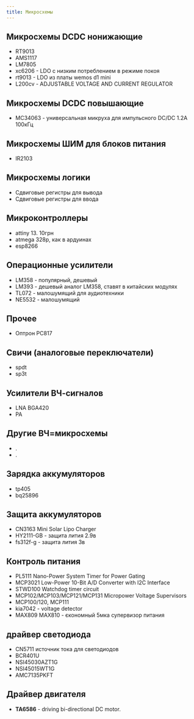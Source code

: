 ```yaml
---
title: Микросхемы
---
```


## Микросхемы DCDC нонижающие
- RT9013
- AMS1117
- LM7805
- xc6206 - LDO с низким потреблением в режиме покоя 
- rt9013 - LDO из платы wemos d1 mini
- L200cv - ADJUSTABLE VOLTAGE AND CURRENT REGULATOR

## Микросхемы DCDC повышающие
- MC34063 - универсальная микруха для импульсного DC/DC 1.2А 100кГц 

## Микросхемы ШИМ для блоков питания
- IR2103

## Микросхемы логики
- Сдвиговые регистры для вывода
- Сдвиговые регистры для ввода



## Микроконтроллеры
- attiny 13. 10грн
- atmega 328p, как в ардуинах
- esp8266


## Операционные усилители
- LM358 - популярный, дешевый
- LM393 - дешевый аналог LM358, ставят в китайских модулях
- TL072 - малошумящий для аудиотехники
- NE5532 - малошумящий


## Прочее
- Оптрон PC817

## Свичи (аналоговые переключатели)
- spdt
- sp3t

## Усилители ВЧ-сигналов
- LNA BGA420
- PA 

## Другие ВЧ=микросхемы
- .
- .

## Зарядка аккумуляторов
- tp405
- bq25896


## Защита аккумуляторов
- CN3163 Mini Solar Lipo Charger 
- HY2111-GB - защита лития 2.9в
- fs312f-g - защита лития 3в

## Контроль питания
- PL5111 Nano-Power System Timer for Power Gating
- MCP3021 Low-Power 10-Bit A/D Converter with I2C Interface
- STWD100 Watchdog timer circuit
- MCP102/MCP103/MCP121/MCP131 Micropower Voltage Supervisors
- MCP100/120, MCP111
- kia7042 - voltage detector
- MAX809 MAX810 - єкономный 5мка супервизор питания

## драйвер светодиода
- CN5711 источник тока для светодиодов
- BCR401U 
- NSI45030AZT1G
- NSI45015WT1G
- AMC7135PKFT

## Драйвер двигателя
- **TA6586** - driving bi-directional DC motor.
